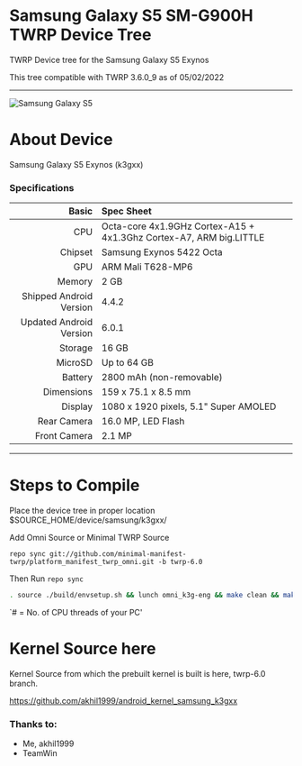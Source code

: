 # Samsung Galaxy S5 SM-G900H TWRP Device Tree

TWRP Device tree for the Samsung Galaxy S5 Exynos

This tree compatible with TWRP 3.6.0_9 as of 05/02/2022

---
![Samsung Galaxy S5](https://fdn2.gsmarena.com/vv/pics/samsung/samsung-galaxy-s5-g900f-1.jpg)


# About Device

Samsung Galaxy S5 Exynos (k3gxx)

### Specifications

Basic   | Spec Sheet
-------:|:-------------------------
CPU     | Octa-core 4x1.9GHz Cortex-A15 + 4x1.3Ghz Cortex-A7, ARM big.LITTLE
Chipset | Samsung Exynos 5422 Octa
GPU     | ARM Mali T628-MP6
Memory  | 2 GB
Shipped Android Version | 4.4.2
Updated Android Version | 6.0.1
Storage | 16 GB
MicroSD | Up to 64 GB
Battery | 2800 mAh (non-removable)
Dimensions | 159 x 75.1 x 8.5 mm
Display | 1080 x 1920 pixels, 5.1" Super AMOLED
Rear Camera  | 16.0 MP, LED Flash
Front Camera | 2.1 MP

---

#  Steps to Compile

 Place the device tree in proper location $SOURCE_HOME/device/samsung/k3gxx/ 
 
 Add Omni Source or Minimal TWRP Source
 
 `repo sync git://github.com/minimal-manifest-twrp/platform_manifest_twrp_omni.git -b twrp-6.0`
 
Then Run `repo sync` 

```sh
. source ./build/envsetup.sh && lunch omni_k3g-eng && make clean && make -j# recoveryimage
```
`# = No. of CPU threads of your PC'

#  Kernel Source here

 Kernel Source from which the prebuilt kernel is built is here, twrp-6.0 branch.
 
 https://github.com/akhil1999/android_kernel_samsung_k3gxx

### Thanks to:
 * Me, akhil1999
 * TeamWin
